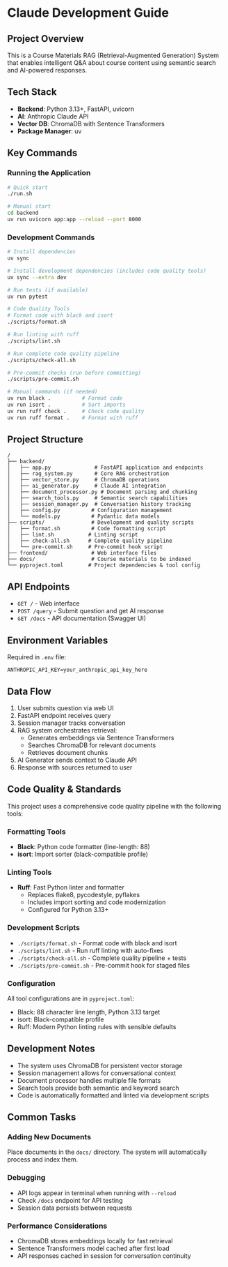 # Claude Development Guide

## Project Overview
This is a Course Materials RAG (Retrieval-Augmented Generation) System that enables intelligent Q&A about course content using semantic search and AI-powered responses.

## Tech Stack
- **Backend**: Python 3.13+, FastAPI, uvicorn
- **AI**: Anthropic Claude API
- **Vector DB**: ChromaDB with Sentence Transformers
- **Package Manager**: uv

## Key Commands

### Running the Application
```bash
# Quick start
./run.sh

# Manual start
cd backend
uv run uvicorn app:app --reload --port 8000
```

### Development Commands
```bash
# Install dependencies
uv sync

# Install development dependencies (includes code quality tools)
uv sync --extra dev

# Run tests (if available)
uv run pytest

# Code Quality Tools
# Format code with black and isort
./scripts/format.sh

# Run linting with ruff
./scripts/lint.sh

# Run complete code quality pipeline
./scripts/check-all.sh

# Pre-commit checks (run before committing)
./scripts/pre-commit.sh

# Manual commands (if needed)
uv run black .          # Format code
uv run isort .          # Sort imports
uv run ruff check .     # Check code quality
uv run ruff format .    # Format with ruff
```

## Project Structure
```
/
├── backend/
│   ├── app.py              # FastAPI application and endpoints
│   ├── rag_system.py       # Core RAG orchestration
│   ├── vector_store.py     # ChromaDB operations
│   ├── ai_generator.py     # Claude AI integration
│   ├── document_processor.py # Document parsing and chunking
│   ├── search_tools.py     # Semantic search capabilities
│   ├── session_manager.py  # Conversation history tracking
│   ├── config.py          # Configuration management
│   └── models.py          # Pydantic data models
├── scripts/               # Development and quality scripts
│   ├── format.sh          # Code formatting script
│   ├── lint.sh           # Linting script
│   ├── check-all.sh      # Complete quality pipeline
│   └── pre-commit.sh     # Pre-commit hook script
├── frontend/              # Web interface files
├── docs/                  # Course materials to be indexed
└── pyproject.toml        # Project dependencies & tool config

```

## API Endpoints
- `GET /` - Web interface
- `POST /query` - Submit question and get AI response
- `GET /docs` - API documentation (Swagger UI)

## Environment Variables
Required in `.env` file:
```
ANTHROPIC_API_KEY=your_anthropic_api_key_here
```

## Data Flow
1. User submits question via web UI
2. FastAPI endpoint receives query
3. Session manager tracks conversation
4. RAG system orchestrates retrieval:
   - Generates embeddings via Sentence Transformers
   - Searches ChromaDB for relevant documents
   - Retrieves document chunks
5. AI Generator sends context to Claude API
6. Response with sources returned to user

## Code Quality & Standards

This project uses a comprehensive code quality pipeline with the following tools:

### Formatting Tools
- **Black**: Python code formatter (line-length: 88)
- **isort**: Import sorter (black-compatible profile)

### Linting Tools  
- **Ruff**: Fast Python linter and formatter
  - Replaces flake8, pycodestyle, pyflakes
  - Includes import sorting and code modernization
  - Configured for Python 3.13+

### Development Scripts
- `./scripts/format.sh` - Format code with black and isort
- `./scripts/lint.sh` - Run ruff linting with auto-fixes
- `./scripts/check-all.sh` - Complete quality pipeline + tests
- `./scripts/pre-commit.sh` - Pre-commit hook for staged files

### Configuration
All tool configurations are in `pyproject.toml`:
- Black: 88 character line length, Python 3.13 target
- isort: Black-compatible profile
- Ruff: Modern Python linting rules with sensible defaults

## Development Notes
- The system uses ChromaDB for persistent vector storage
- Session management allows for conversational context
- Document processor handles multiple file formats
- Search tools provide both semantic and keyword search
- Code is automatically formatted and linted via development scripts

## Common Tasks

### Adding New Documents
Place documents in the `docs/` directory. The system will automatically process and index them.

### Debugging
- API logs appear in terminal when running with `--reload`
- Check `/docs` endpoint for API testing
- Session data persists between requests

### Performance Considerations
- ChromaDB stores embeddings locally for fast retrieval
- Sentence Transformers model cached after first load
- API responses cached in session for conversation continuity